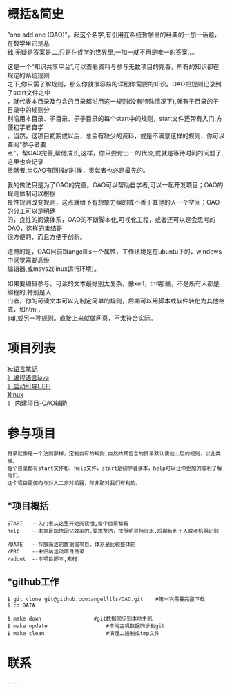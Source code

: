概括&简史
===========


"one add one (OAO)"，起这个名字,有引用在系统哲学里的经典的一加一话题，在数学里它是基<br>
础,无疑是答案是二,只是在哲学的世界里,一加一就不再是唯一的答案.... <br>

这是一个“知识共享平台”,可以查看资料与参与无数项目的完善，所有的知识都在规定的系统规则<br>
之下,你只需了解规则，那么你就很容易的详细你需要的知识。OAO把规则记录到了start文件之中<br>
，就代表本目录及包含的目录都沿用这一规则(没有特殊情况下),就有子目录的子目录中的规则分<br>
别沿用本目录、子目录、子子目录的每个start中的规则，start文件还带有入门,方便初学者自学<br>
。当然，这项目初期或以后，总会有缺少的资料，或是不满意这样的规则，你可以查阅“参与者要<br>
点”，帮OAO完善,帮他成长,这样，你只要付出一的代价,或就是等待时间的问题了,这里也会记录<br>
贡献者,当OAO有回报的时候，贡献者也必是最先的。<br>
 
我的做法只是为了OAO的完善。OAO可以帮助自学者,可以一起开发项目；OAO的规则体制可以根据<br>
良性规则改变规则，这点就给予有想象力强的或不善于其他的人一个空间；OAO的分工可以是明确<br>
的，良性的阅读体系，OAO的不断脚本化,可视化工程，或者还可以是会思考的OAO，这样的集结是<br>
很方便的，而且方便于创新。<br>
 
遗憾的是，OAO目前跟angelllls一个属性，工作环境是在ubuntu下的，windows中感觉需要高级<br>
编辑器,或msys2(linux运行环境)。<br>
 
如果要编辑参与，可读的文本最好别太复杂，像xml，tml那些，不是所有人都是编程的,特别是入<br>
门者，你的可读文本可以先制定简单的规则，后期可以用脚本或软件转化为其他格式，如html，<br>
sql,或另一种规则。直接上来就做网页，不太符合实际。<br>
	 
	 
	 
项目列表
=========== 


 [》c语言笔记](http://github.com/angelllls/OAO/tree/master/DATE/class.language/hu-ma2.C)<br>
 [》编程语言java](https://github.com/angelllls/OAO/tree/master/DATE/class.language/hu-ma3.java)<br> 
 [》启动引导UEFI](https://github.com/angelllls/OAO/tree/master/DATE/class.devinf/sys.uefi)<br> 
 [》linux](https://github.com/angelllls/OAO/tree/master/DATE/class.devinf/sys.linux)<br> 
 [》 内建项目-OAO辅助](https://github.com/angelllls/d.aider)<br>

参与项目
===========
	目录就像是一个法则那样，定制自有的规则,自然的其包含的目录默认使他上层的规则，以此类推。
	每个目录都有start文件和、help文件，start是初学者读本，help可以让你更加的顺利了解他们。
	这个项目更偏向与对人二非对机器，除非那对我们有利的。


*项目概括
-----------
	START	--入门者从这里开始阅读哦,每个目录都有
	help	--本意是加快回忆效率的,要求整洁，按照明显特征来,后期有利于人或者机器识别
	
	/DATE	--存放简洁的数据或项目，体系是比较整体的
	/PRO	--未归纳活动项目目录
	/adout	--本项目脚本,素材
	


*github工作
-----------
	$ git clone git@github.com:angelllls/OAO.git	#第一次需要完整下载
	$ cd DATA

	$ make down					#git数据同步到本地主机 
	$ make update 					#本地主机数据同步到git
	$ make clean					#清理二进制或tmp文件



联系
===========
	....


